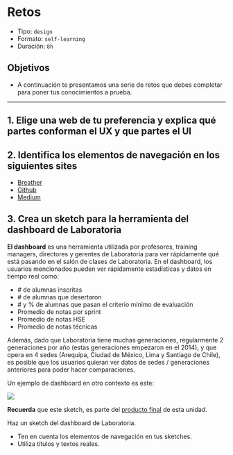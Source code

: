 # Retos

- Tipo: `design`
- Formato: `self-learning`
- Duración: `8h`

## Objetivos

- A continuación te presentamos una serie de retos que debes completar para
  poner tus conocimientos a prueba.

***

## 1. Elige una web de tu preferencia y explica qué partes conforman el UX y que partes el UI

## 2. Identifica los elementos de navegación en los siguientes sites

- [Breather](http://breather.com/)
- [Github](https://github.com)
- [Medium](http://medium.com)

## 3. Crea un sketch para la herramienta del dashboard de Laboratoria

**El dashboard** es una herramienta utilizada por profesores, training managers,
directores y gerentes de Laboratoria para ver rápidamente qué está pasando en el
salón de clases de Laboratoria. En el dashboard, los usuarios mencionados pueden
ver rápidamente estadísticas y datos en tiempo real como:

- \# de alumnas inscritas
- \# de alumnas que desertaron
- \# y % de alumnas que pasan el criterio mínimo de evaluación
- Promedio de notas por sprint
- Promedio de notas HSE
- Promedio de notas técnicas

Además, dado que Laboratoria tiene muchas generaciones, regularmente 2
generaciones por año (estas generaciones empezaron en el 2014), y que opera en 4
sedes (Arequipa, Ciudad de México, Lima y Santiago de Chile), es posible que los
usuarios quieran ver datos de sedes / generaciones anteriores para poder hacer
comparaciones.

Un ejemplo de dashboard en otro contexto es este:

![](https://cdn.colorlib.com/wp/wp-content/uploads/sites/2/free-bootstrap-admin-dashboard-templates.jpg)

**Recuerda** que este sketch, es parte del [producto final](https://github.com/Laboratoria/curricula-js/blob/01-intro/02-interactive-site/05-data-dashboard/02-final-product-challenge.md)
de esta unidad.

Haz un sketch del dashboard de Laboratoria.

- Ten en cuenta los elementos de navegación en tus sketches.
- Utiliza títulos y textos reales.
